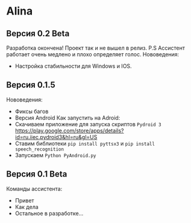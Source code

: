 # Alina
## Версия 0.2 Beta
Разработка окончена!
Проект так и не вышел в релиз.
P.S Ассистент работает очень медлено и плохо определяет голос.
Нововедения:
- Настройка стабильности для Windows и IOS.
## Версия 0.1.5
Нововедения:
- Фиксы багов
- Версия Android
Как запустить на Adroid:
- Скачиваем приложение для запуска скриптов `Pydroid 3` https://play.google.com/store/apps/details?id=ru.iiec.pydroid3&hl=ru&gl=US
- Ставим библиотеки `pip install pyttsx3` и `pip install speech_recognition`
- Запускаем `Python PyAndroid.py`
## Версия 0.1 Beta
Команды ассистента:
- Привет
- Как дела
- Остальное в разработке...
